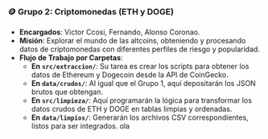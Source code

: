 ### 🪙 Grupo 2: Criptomonedas (ETH y DOGE)

* **Encargados**: Victor Ccosi, Fernando, Alonso Coronao.
* **Misión**: Explorar el mundo de las altcoins, obteniendo y procesando datos de criptomonedas con diferentes perfiles de riesgo y popularidad.
* **Flujo de Trabajo por Carpetas**:
    * **En `src/extraccion/`**: Su tarea es crear los scripts para obtener los datos de Ethereum y Dogecoin desde la API de CoinGecko.
    * **En `data/crudos/`**: Al igual que el Grupo 1, aquí depositarán los JSON brutos que obtengan.
    * **En `src/limpieza/`**: Aquí programarán la lógica para transformar los datos crudos de ETH y DOGE en tablas limpias y ordenadas.
    * **En `data/limpios/`**: Generarán los archivos CSV correspondientes, listos para ser integrados.
ola